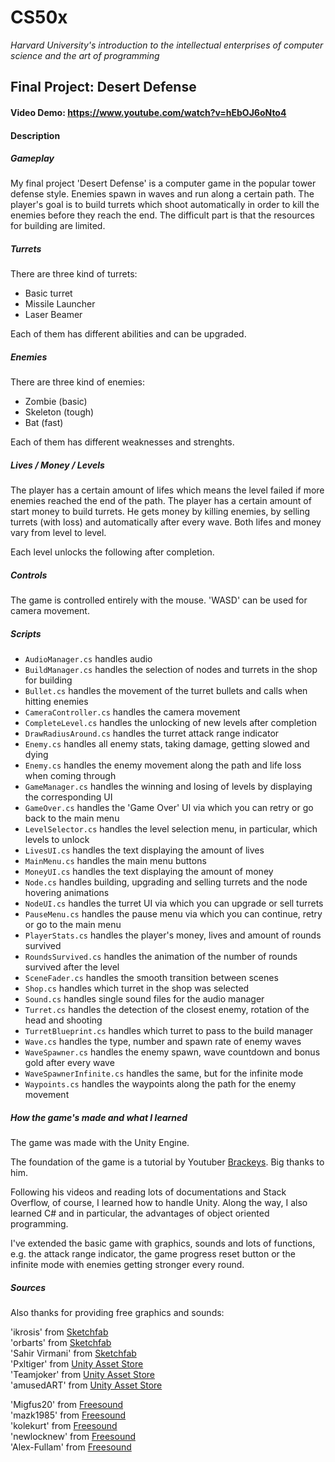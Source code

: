 # CS50x
 *Harvard University's introduction to the intellectual enterprises of computer science and the art of programming*
 
## Final Project: Desert Defense

#### Video Demo:  https://www.youtube.com/watch?v=hEbOJ6oNto4

#### Description

##### Gameplay

My final project 'Desert Defense' is a computer game in the popular tower defense style. Enemies spawn in waves and run along a certain path. The player's goal is to build turrets which shoot automatically in order to kill the enemies before they reach the end. The difficult part is that the resources for building are limited.

##### Turrets
There are three kind of turrets:
- Basic turret
- Missile Launcher
- Laser Beamer

Each of them has different abilities and can be upgraded.

##### Enemies

There are three kind of enemies:
- Zombie (basic)
- Skeleton (tough)
- Bat (fast)

Each of them has different weaknesses and strenghts.

##### Lives / Money / Levels

The player has a certain amount of lifes which means the level failed if more enemies reached the end of the path.
The player has a certain amount of start money to build turrets. He gets money by killing enemies, by selling turrets (with loss) and automatically after every wave.
Both lifes and money vary from level to level.

Each level unlocks the following after completion.

##### Controls

The game is controlled entirely with the mouse. 'WASD' can be used for camera movement.


##### Scripts

- `AudioManager.cs` handles audio
- `BuildManager.cs` handles the selection of nodes and turrets in the shop for building
- `Bullet.cs` handles the movement of the turret bullets and calls when hitting enemies
- `CameraController.cs` handles the camera movement
- `CompleteLevel.cs` handles the unlocking of new levels after completion
- `DrawRadiusAround.cs` handles the turret attack range indicator
- `Enemy.cs` handles all enemy stats, taking damage, getting slowed and dying
- `Enemy.cs` handles the enemy movement along the path and life loss when coming through
- `GameManager.cs` handles the winning and losing of levels by displaying the corresponding UI
- `GameOver.cs` handles the 'Game Over' UI via which you can retry or go back to the main menu
- `LevelSelector.cs` handles the level selection menu, in particular, which levels to unlock
- `LivesUI.cs` handles the text displaying the amount of lives
- `MainMenu.cs` handles the main menu buttons
- `MoneyUI.cs` handles the text displaying the amount of money
- `Node.cs` handles building, upgrading and selling turrets and the node hovering animations
- `NodeUI.cs` handles the turret UI via which you can upgrade or sell turrets
- `PauseMenu.cs` handles the pause menu via which you can continue, retry or go to the main menu
- `PlayerStats.cs` handles the player's money, lives and amount of rounds survived
- `RoundsSurvived.cs` handles the animation of the number of rounds survived after the level
- `SceneFader.cs` handles the smooth transition between scenes
- `Shop.cs` handles which turret in the shop was selected
- `Sound.cs` handles single sound files for the audio manager
- `Turret.cs` handles the detection of the closest enemy, rotation of the head and shooting
- `TurretBlueprint.cs` handles which turret to pass to the build manager
- `Wave.cs` handles the type, number and spawn rate of enemy waves
- `WaveSpawner.cs` handles the enemy spawn, wave countdown and bonus gold after every wave
- `WaveSpawnerInfinite.cs` handles the same, but for the infinite mode
- `Waypoints.cs` handles the waypoints along the path for the enemy movement


##### How the game's made and what I learned

The game was made with the Unity Engine.

The foundation of the game is a tutorial by Youtuber [Brackeys](https://www.youtube.com/user/Brackeys). Big thanks to him.

Following his videos and reading lots of documentations and Stack Overflow, of course, I learned how to handle Unity. Along the way, I also learned C# and in particular, the advantages of object oriented programming.

I've extended the basic game with graphics, sounds and lots of functions, e.g. the attack range indicator, the game progress reset button or the infinite mode with enemies getting stronger every round.



##### Sources

Also thanks for providing free graphics and sounds:

'ikrosis' from [Sketchfab](https://sketchfab.com/3d-models/nether-portal-4d728f25a6404d64ae8ef7fb8e2d332f)  
'orbarts' from [Sketchfab](https://sketchfab.com/3d-models/desert-stone-ground-def353b3968947d496a51f3783cd6eaa)  
'Sahir Virmani' from [Sketchfab](https://sketchfab.com/3d-models/japanese-torii-gate-2027a248de1b4b70985ff97e708fb50d)  
'Pxltiger' from [Unity Asset Store](https://assetstore.unity.com/packages/3d/characters/humanoids/zombie-30232)  
'Teamjoker' from [Unity Asset Store](https://assetstore.unity.com/packages/3d/characters/humanoids/fantasy-monster-skeleton-35635)  
'amusedART' from [Unity Asset Store](https://assetstore.unity.com/packages/3d/characters/free-monster-bat-158125)  

'Migfus20' from [Freesound](https://freesound.org/people/Migfus20/sounds/562604/)  
'mazk1985' from [Freesound](https://freesound.org/people/mazk1985/sounds/187406/)  
'kolekurt' from [Freesound](https://freesound.org/people/kolekurt/sounds/540152/)  
'newlocknew' from [Freesound](https://freesound.org/people/newlocknew/sounds/553518/)  
'Alex-Fullam' from [Freesound](https://freesound.org/people/Alex-Fullam/sounds/553906/)